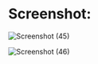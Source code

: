 # Screenshot:
![Screenshot (45)](https://user-images.githubusercontent.com/109069188/189090090-f576d2c7-947c-408e-babe-0131a53eb487.png)

![Screenshot (46)](https://user-images.githubusercontent.com/109069188/189090104-a1421893-25dc-4e8b-a4b2-f11a1a686467.png)
